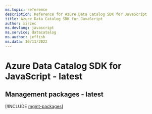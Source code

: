 ```yaml
---
ms.topic: reference
description: Reference for Azure Data Catalog SDK for JavaScript
title: Azure Data Catalog SDK for JavaScript
author: xirzec
ms.devlang: javascript
ms.service: datacatalog
ms.author: jeffish
ms.data: 10/11/2022
---
```

# Azure Data Catalog SDK for JavaScript - latest

## Management packages - latest
[!INCLUDE [mgmt-packages](data-catalog-mgmt-index.md)]